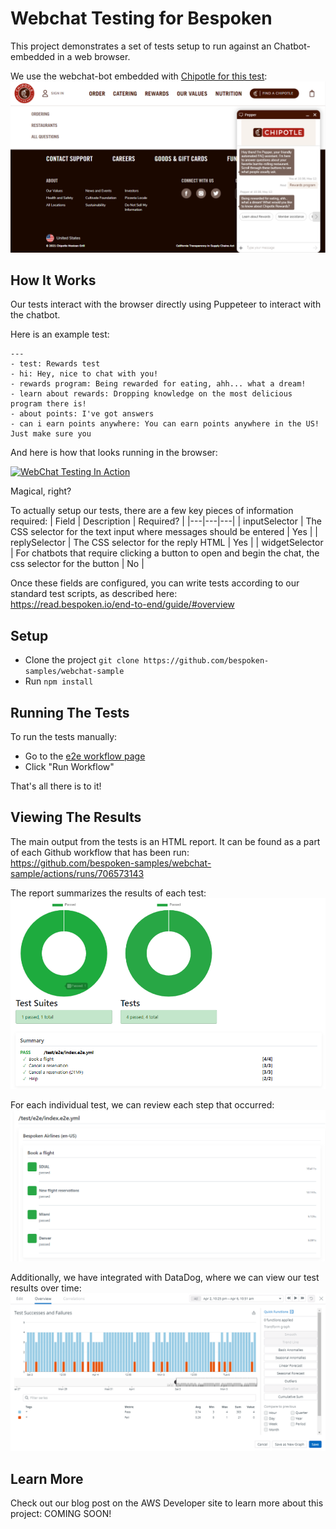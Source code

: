 # Webchat Testing for Bespoken
This project demonstrates a set of tests setup to run against an Chatbot-embedded in a web browser.

We use the webchat-bot embedded with [Chipotle for this test](https://www.chipotle.com/contact-us):  
![docs/Chipotle.png](docs/Chipotle.png)

## How It Works
Our tests interact with the browser directly using Puppeteer to interact with the chatbot.

Here is an example test:
```
---
- test: Rewards test
- hi: Hey, nice to chat with you!
- rewards program: Being rewarded for eating, ahh... what a dream!
- learn about rewards: Dropping knowledge on the most delicious program there is!
- about points: I've got answers
- can i earn points anywhere: You can earn points anywhere in the US! Just make sure you
```

And here is how that looks running in the browser:

[![WebChat Testing In Action](docs/ChipotleWebChatTest.gif)](https://youtu.be/mgUPUwepYAw)

Magical, right?

To actually setup our tests, there are a few key pieces of information required:
| Field | Description | Required? |
|---|---|---|
| inputSelector | The CSS selector for the text input where messages should be entered | Yes |
| replySelector | The CSS selector for the reply HTML | Yes |
| widgetSelector | For chatbots that require clicking a button to open and begin the chat, the css selector for the button | No |

Once these fields are configured, you can write tests according to our standard test scripts, as described here:  
https://read.bespoken.io/end-to-end/guide/#overview

## Setup
* Clone the project `git clone https://github.com/bespoken-samples/webchat-sample`
* Run `npm install`

## Running The Tests
To run the tests manually:
* Go to the [e2e workflow page](https://github.com/bespoken-samples/webchat-samples/actions/workflows/test.yml)
* Click "Run Workflow"

That's all there is to it!

## Viewing The Results
The main output from the tests is an HTML report. It can be found as a part of each Github workflow that has been run:  
https://github.com/bespoken-samples/webchat-sample/actions/runs/706573143

The report summarizes the results of each test:
![docs/TestResultsSummary.png](docs/TestResultsSummary.png)
 
For each individual test, we can review each step that occurred:
![docs/TestResultsDetail.png](docs/TestResultsDetail.png)

Additionally, we have integrated with DataDog, where we can view our test results over time:  
![docs/DataDog.png](docs/DataDog.png)

## Learn More
Check out our blog post on the AWS Developer site to learn more about this project:
COMING SOON!
